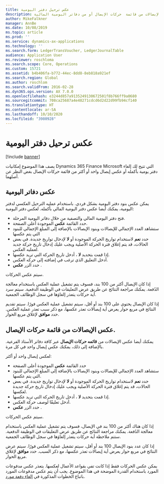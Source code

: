 ```yaml
---
title: عكس ترحيل دفتر اليومية
description: يصف هذا الموضوع القدرات التي تتيح لك عكس الإيصالات من قائمة  حركات الإيصال أو من دفاتر اليومية المالية.
author: MikeFalkner
manager: AnnBe
ms.date: 10/08/2019
ms.topic: article
ms.prod: ''
ms.service: dynamics-ax-applications
ms.technology: ''
ms.search.form: LedgerTransVoucher, LedgerJournalTable
audience: Application User
ms.reviewer: roschloma
ms.search.scope: Core, Operations
ms.custom: 15721
ms.assetid: b4b406fa-b772-44ec-8dd8-8eb818a921ef
ms.search.region: Global
ms.author: roschlom
ms.search.validFrom: 2016-02-28
ms.dyn365.ops.version: AX 7.0.0
ms.openlocfilehash: e3244d857a9135249130672501f8b766ff9a0680
ms.sourcegitcommit: 708ca25687a4e48271cdcd6d2d22d99fb94cf140
ms.translationtype: HT
ms.contentlocale: ar-SA
ms.lasthandoff: 10/10/2020
ms.locfileid: "3980928"
---
```

# <a name="reverse-journal-posting"></a>عكس ترحيل دفتر اليومية

[!include [banner](../includes/banner.md)]

يصف هذا الموضوع إمكانيات Dynamics 365 Finance Microsoft التي تتيح لك إلغاء دفتر يومية بأكمله أو عكس إيصال واحد أو أكثر من قائمة حركات الإيصال بغض النظر عن أصلهما. 

## <a name="reversing-journals"></a>عكس دفاتر اليومية

يمكن عكس بنود دفتر اليومية بشكل فردي. باستخدام عمليه الترحيل العكسي لدفتر اليومية، يمكنك أيضا عكس دفتر اليومية المالي بأكمله. لعكس دفتر اليومية: 

- فتح دفتر اليومية المالي والتصفية من خلال دفاتر اليومية المرحلة.
- حدد القائمة **عكس** الموجودة أعلى الصفحة.
- ستشاهد العدد الإجمالي للإيصالات وبنود الإيصالات بالإضافة إلى المبلغ الإجمالي للبنود التي يتم عكسها
- حدد **نعم** لاستخدام تواريخ الحركة الموجودة أو **لا** لإدخال تواريخ جديدة. في بعض الحالات، قد يتم إغلاق فترة الحركة الأصلية ويجب عليك إدخال تاريخ حركة جديد لعمليه العكس.
- إذا قمت بتحديد **لا** ، أدخل تاريخ الحركة التي تريد عكسها. 
- أدخل التعليق الذي ترغب في إضافته إلى حركه العكس.
- حدد الزر **عكس** .

سيتم عكس الحركات. 

إذا كان الإيصال أكثر من 100 بند، فسوف يتم تشغيل عملية العكس باستخدام معالجة الدُفعة. يمكنك مراجعة النتائج عن طريق عرض التعليقات في الوظيفة الدفعية. سيتم سرد أية حركات يتعذر إلغاؤها في سجل الوظائف الجمعية.

إذا كان الإيصال يحتوي على 100 بند أو أقل، سيتم تشغيل عملية العكس فورًا. سيتم تقديم النتائج في مربع حوار يعرض أية إيصالات تعذر عكسها، مع ذكر سبب تعذر عملية العكس. حدد **موافق** لإغلاق مربع الحوار.

## <a name="reversing-vouchers-from-the-voucher-transaction-list"></a>عكس الإيصالات من قائمة  حركات الإيصال. 

يمكنك أيضا عكس الإيصالات من **قائمه حركات الإيصال** عبر كافة دفاتر الأستاذ الفرعية. بالإضافة إلى ذلك، يمكنك عكس إيصال واحد في كل مرة. 

لعكس إيصال واحد أو أكثر: 

- حدد القائمة **عكس** الموجودة أعلى الصفحة
- ستشاهد العدد الإجمالي للإيصالات وبنود الإيصالات بالإضافة إلى المبلغ الإجمالي للبنود التي يتم عكسها.
- حدد **نعم** لاستخدام تواريخ الحركة الموجودة أو **لا** لإدخال تواريخ جديدة. في بعض الحالات، قد يتم إغلاق فترة الحركة الأصلية ويجب عليك إدخال تاريخ حركة جديدة لعكسها.
- إذا قمت بتحديد **لا** ، أدخل تاريخ الحركة التي تريد عكسها. 
- أدخل تعليقًا لوصف حركة العكس.
- حدد الزر **عكس** .

سيتم عكس الحركات. 

إذا كان هناك أكثر من 100 بند في الإيصال، فسوف يتم تشغيل عملية العكس باستخدام معالجة الدُفعة. يمكنك مراجعة النتائج عن طريق عرض التعليقات في الوظيفة الدفعية. ستتم ملاحظة أية حركات يتعذر إلغاؤها في سجل الوظائف الجمعية.

إذا كان عدد بنود الإيصال 100 بند أو أقل، سيتم تشغيل عملية العكس فورًا. سيتم عرض النتائج في مربع حوار يعرض أية إيصالات تعذر عكسها، مع ذكر السبب. حدد **موافق** لإغلاق مربع الحوار.

يمكن عكس الحركات فقط إذا كانت تفي بقواعد الأعمال لعكسها. يتعذر عكس مدفوعات المورد باستخدام القدرة الموضحة في هذا الموضوع. يجب أن يتم عكس مدفوعات المورد باتباع الخطوات المذكورة في [إلغاء دفعة مورد](https://docs.microsoft.com/dynamics365/finance/accounts-payable/reverse-vendor-payment).

